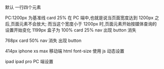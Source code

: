 默认 一行四个元素

PC:1200px 为基准线 card 25%
在 PC 端中,也就是说当页面宽度达到 1200px 之后,页面元素不会放大;
而当这个宽度小于 1200px 时,页面元素开始按媒体查询的设置开始变化
1199px 盒子为 100% card 25%
nav 出现
button 消失

768px card 50%
nav 消失
出现 button

414px iphone xs max 移动端
html font-size 使用 js 动态设置

ipad ipad pro PC 端设置
